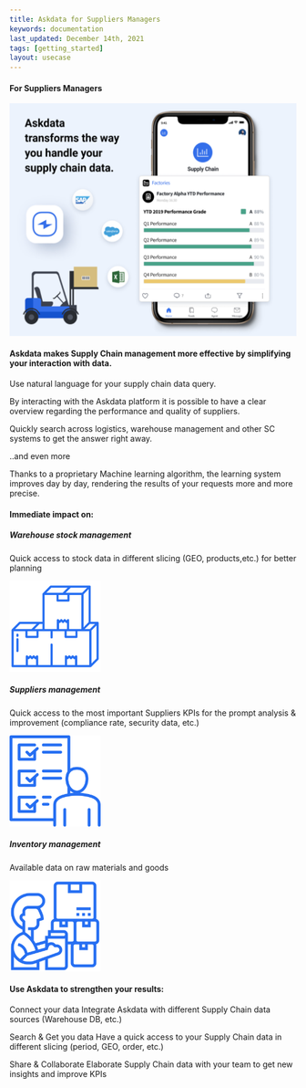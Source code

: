 ```yaml
---
title: Askdata for Suppliers Managers
keywords: documentation
last_updated: December 14th, 2021
tags: [getting_started]
layout: usecase
---
```


#### For Suppliers Managers

<img src="/media/use-cases/icons/supply_chain.png" class="image-doc p-3">

#### Askdata makes Supply Chain management more effective by simplifying your interaction with data.

Use natural language for your supply chain data query. 

By interacting with the Askdata platform it is possible to have a clear overview regarding the performance and quality of suppliers.

Quickly search across logistics, warehouse management and other SC systems to get the answer right away.

..and even more

Thanks to a proprietary Machine learning algorithm, the learning system improves day by day, rendering the results of your requests more and more precise.

#### Immediate impact on:

<div class="row">
  <div class="col-sm-4">
    <div class="card">
      <div class="card-body text-center">
        <h5 class="card-title">Warehouse stock management</h5>
        <p class="card-text">Quick access to stock data in different slicing (GEO, products,etc.) for better planning 

</p>
         <img src="/media/use-cases/icons/SC_1.png" class="card-img" alt="Sales Accuracy" style="max-width:160px">
      </div>
    </div>
  </div>
  <div class="col-sm-4">
    <div class="card">
      <div class="card-body text-center">
        <h5 class="card-title">Suppliers management</h5>
        <p class="card-text">Quick access to the most important Suppliers KPIs for the prompt analysis & improvement (compliance rate, security data, etc.)
</p>
        <img src="/media/use-cases/icons/SC_2.png" class="card-img" alt="Sales Accuracy" style="max-width:160px">
      </div>
    </div>
  </div>
    <div class="col-sm-4">
    <div class="card">
      <div class="card-body text-center">
        <h5 class="card-title">Inventory management</h5>
        <p class="card-text">Available data on raw materials and goods</p>
        <img src="/media/use-cases/icons/SC_3.png" class="card-img" alt="Sales Accuracy" style="max-width:160px">
      </div>
    </div>
  </div>
</div>


#### Use Askdata to strengthen your results:

Connect your data
Integrate Askdata with different Supply Chain data sources (Warehouse DB, etc.)

Search & Get you data
Have a quick access to your Supply Chain data in different slicing (period, GEO, order, etc.)

Share & Collaborate
Elaborate Supply Chain data with your team to get new insights and improve KPIs




